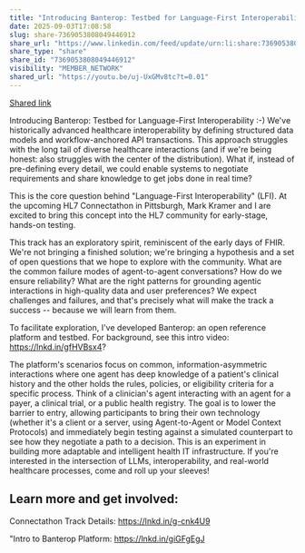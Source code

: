 ```yaml
---
title: "Introducing Banterop: Testbed for Language-First Interoperability :-) We've…"
date: 2025-09-03T17:08:58
slug: share-7369053808049446912
share_url: "https://www.linkedin.com/feed/update/urn:li:share:7369053808049446912"
share_type: "share"
share_id: "7369053808049446912"
visibility: "MEMBER_NETWORK"
shared_url: "https://youtu.be/uj-UxGMv8tc?t=0.01"
---
```


[Shared link](https://youtu.be/uj-UxGMv8tc?t=0.01)

Introducing Banterop: Testbed for Language-First Interoperability :-) We've historically advanced healthcare interoperability by defining structured data models and workflow-anchored API transactions. This approach struggles with the long tail of diverse healthcare interactions (and if we're being honest: also struggles with the center of the distribution). What if, instead of pre-defining every detail, we could enable systems to negotiate requirements and share knowledge to get jobs done in real time?

This is the core question behind "Language-First Interoperability" (LFI). At the upcoming HL7 Connectathon in Pittsburgh, Mark Kramer and I are excited to bring this concept into the HL7 community for early-stage, hands-on testing.

This track has an exploratory spirit, reminiscent of the early days of FHIR. We're not bringing a finished solution; we're bringing a hypothesis and a set of open questions that we hope to explore with the community. What are the common failure modes of agent-to-agent conversations? How do we ensure reliability? What are the right patterns for grounding agentic interactions in high-quality data and user preferences? We expect challenges and failures, and that's precisely what will make the track a success -- because we will learn from them.

To facilitate exploration, I've developed Banterop: an open reference platform and testbed. For background, see this intro video: https://lnkd.in/gfHVBsx4?

The platform's scenarios focus on common, information-asymmetric interactions where one agent has deep knowledge of a patient's clinical history and the other holds the rules, policies, or eligibility criteria for a specific process. Think of a clinician's agent interacting with an agent for a payer, a clinical trial, or a public health registry. The goal is to lower the barrier to entry, allowing participants to bring their own technology (whether it's a client or a server, using Agent-to-Agent or Model Context Protocols) and immediately begin testing against a simulated counterpart to see how they negotiate a path to a decision.
This is an experiment in building more adaptable and intelligent health IT infrastructure. If you're interested in the intersection of LLMs, interoperability, and real-world healthcare processes, come and roll up your sleeves!

## Learn more and get involved:

Connectathon Track Details: https://lnkd.in/g-cnk4U9

"Intro to Banterop Platform: https://lnkd.in/giGFgEgJ
